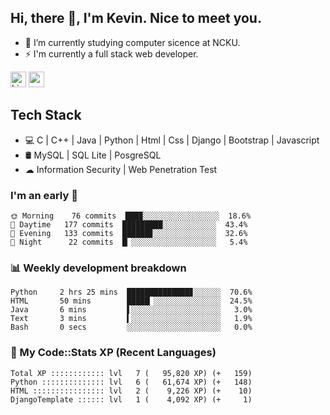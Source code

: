 ## Hi, there 👋, I'm Kevin. Nice to meet you.

- 🌱 I’m currently studying computer sicence at NCKU.
- ⚡ I'm currently a full stack web developer.

<a href="https://www.linkedin.com/in/kevin12686/"><img alt="LinkedIn" src="https://img.shields.io/badge/linkedin%20-%230077B5.svg?&style=for-the-badge&logo=linkedin&logoColor=white" height=25></a>
<a href="https://www.instagram.com/kevin12686/"><img src="https://img.shields.io/badge/instagram-3f729b?&style=for-the-badge&logo=instagram&logoColor=white" height=25></a>

## Tech Stack

* 💻 C | C++ | Java | Python | Html | Css | Django | Bootstrap | Javascript
* 🛢️ MySQL | SQL Lite | PosgreSQL
* ☁ Information Security | Web Penetration Test

### I'm an early 🐤

<!-- early_bird start -->

```text
🌞 Morning    76 commits  ███▉░░░░░░░░░░░░░░░░░  18.6%
🌆 Daytime   177 commits  █████████░░░░░░░░░░░░  43.4%
🌃 Evening   133 commits  ██████▊░░░░░░░░░░░░░░  32.6%
🌙 Night      22 commits  █▏░░░░░░░░░░░░░░░░░░░   5.4%
```

<!-- early_bird end -->

### 📊 Weekly development breakdown

<!-- code_time start -->

```text
Python     2 hrs 25 mins  ██████████████▊░░░░░░  70.6%
HTML       50 mins        █████▏░░░░░░░░░░░░░░░  24.5%
Java       6 mins         ▌░░░░░░░░░░░░░░░░░░░░   3.0%
Text       3 mins         ▍░░░░░░░░░░░░░░░░░░░░   1.9%
Bash       0 secs         ░░░░░░░░░░░░░░░░░░░░░   0.0%
```

<!-- code_time end -->

### 🧰 My Code::Stats XP (Recent Languages)

<!-- codestats start -->

```text
Total XP :::::::::::: lvl   7 (   95,820 XP) (+   159)
Python :::::::::::::: lvl   6 (   61,674 XP) (+   148)
HTML :::::::::::::::: lvl   2 (    9,226 XP) (+    10)
DjangoTemplate :::::: lvl   1 (    4,092 XP) (+     1)
```

<!-- codestats end -->
